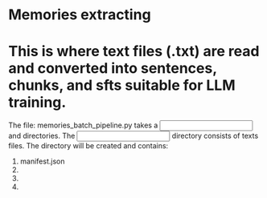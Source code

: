 # Memories extracting
# This is where text files (.txt) are read and converted into sentences, chunks, and sfts suitable for LLM training.

The file: memories_batch_pipeline.py takes a <input> and <output> directories.  The <input> directory consists of texts files. The <output> directory will be created and contains:

1. manifest.json
2. <sentences>
3. <chunks>
4. <sft>

